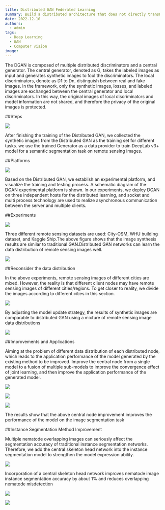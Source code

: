 ```yaml
---
title: Distributed GAN Federated Learning
summary: Build a distributed architecture that does not directly transmit model parameters and raw data to enhance privacy protection!
date: 2022-12-10
authors:
  - admin
tags:
  - Deep Learning
  - GAN
  - Computer vision
image:
---
```


The DGAN is composed of multiple distributed discriminators and a central generator. The central generator, denoted as G, takes the labeled images as input and generates synthetic images to fool the discriminators. The local discriminators, denote as D1 to Dn, distinguish between real and fake images. In the framework, only the synthetic images, losses, and labeled images are exchanged between the central generator and local discriminators. In this way, the original images of local discriminators and model information are not shared, and therefore the privacy of the original images is protected. 

##Steps

![](./step.png)

After finishing the training of the Distributed GAN, we collected the synthetic images from the Distributed GAN as the training set for different tasks. we use the trained Generator as a data provider to train DeepLab v3+ model for a semantic segmentation task on remote sensing images.

##Platforms

![](./plat.png)


Based on the Distributed GAN, we establish an experimental platform, and visualize the training and testing process. A schematic diagram of the DGAN experimental platform is shown.
In our experiments, we deploy DGAN on three independent hosts for the distributed learning, and socket and multi process technology are used to realize asynchronous communication between the server and multiple clients. 

##Experiments

![](./data1.png)

Three different remote sensing datasets are used: City-OSM, WHU building dataset, and Kaggle Ship.The above figure shows that the image synthesis results are similar to traditional GAN.Distributed GAN networks can learn the data distribution of remote sensing images well.

![](./result1.png)

##Reconsider the data distribution

In the above experiments, remote sensing images of different cities are mixed. However, the reality is that different client nodes may have remote sensing images of different cities/regions. To get closer to reality, we divide the images according to different cities in this section.

![](./data2.png)

By adjusting the model update strategy, the results of synthetic images are comparable to distributed GAN using a mixture of remote sensing image data distributions

![](./result2.png)

##Improvements and Applications

Aiming at the problem of different data distribution of each distributed node, which leads to the application performance of the model generated by the existing method to be improved.
Improve the central node from a single model to a fusion of multiple sub-models to improve the convergence effect of joint learning, and then improve the application performance of the generated model.

![](./featured1.png)

![](./step2.png)

![](./result3.png)

The results show that the above central node improvement improves the performance of the model on the image segmentation task

##Instance Segmentation Method Improvement

Multiple nematode overlapping images can seriously affect the segmentation accuracy of traditional instance segmentation networks. Therefore, we add the central skeleton head network into the instance segmentation model to strengthen the model expression ability.

![](./featured2.png)

Incorporation of a central skeleton head network improves nematode image instance segmentation accuracy by about 1% and reduces overlapping nematode misdetection

![](./result4.png)

![](./app.png)